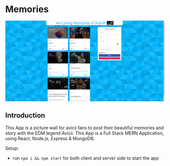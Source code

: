# Memories

![plot](./client/public/demo.png)

## Introduction

This App is a picture wall for avicii fans to post their beautiful memories and story with the EDM legend Avicii. This App is a Full Stack MERN Application, using React, Node.js, Express & MongoDB.

Setup:

- run `npm i && npm start` for both client and server side to start the app

